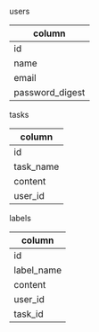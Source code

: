 users

|  column  |
| ---- |
|  id  |
| name  |
 |email  |
 |  password_digest  |


tasks

|  column |
| ---- |
|  id  |  
|task_name |
| content  |
|  user_id  |


labels

|  column |
| ---- |
|  id  |
| label_name |
|content  |
|user_id  |
|task_id  |
